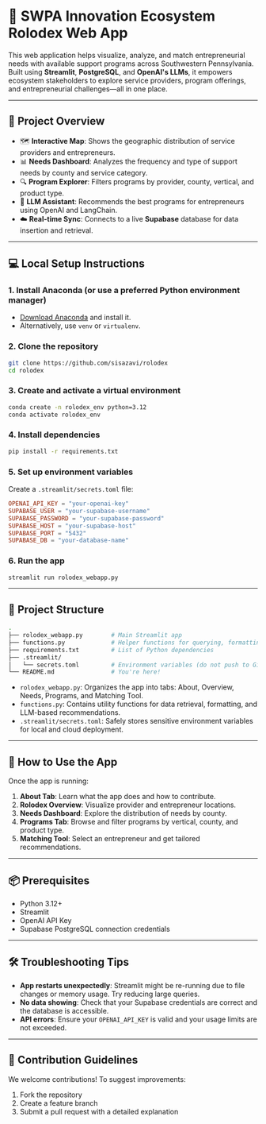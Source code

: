 
# 🌱 SWPA Innovation Ecosystem Rolodex Web App

This web application helps visualize, analyze, and match entrepreneurial needs with available support programs across Southwestern Pennsylvania. Built using **Streamlit**, **PostgreSQL**, and **OpenAI's LLMs**, it empowers ecosystem stakeholders to explore service providers, program offerings, and entrepreneurial challenges—all in one place.

---

## 📌 Project Overview

* 🗺 **Interactive Map**: Shows the geographic distribution of service providers and entrepreneurs.
* 📊 **Needs Dashboard**: Analyzes the frequency and type of support needs by county and service category.
* 🔍 **Program Explorer**: Filters programs by provider, county, vertical, and product type.
* 🤖 **LLM Assistant**: Recommends the best programs for entrepreneurs using OpenAI and LangChain.
* ☁️ **Real-time Sync**: Connects to a live **Supabase** database for data insertion and retrieval.

---

## 💻 Local Setup Instructions

### 1. Install Anaconda (or use a preferred Python environment manager)

* [Download Anaconda](https://www.anaconda.com/products/distribution) and install it.
* Alternatively, use `venv` or `virtualenv`.

### 2. Clone the repository

```bash
git clone https://github.com/sisazavi/rolodex
cd rolodex
```

### 3. Create and activate a virtual environment

```bash
conda create -n rolodex_env python=3.12
conda activate rolodex_env
```

### 4. Install dependencies

```bash
pip install -r requirements.txt
```

### 5. Set up environment variables

Create a `.streamlit/secrets.toml` file:

```toml
OPENAI_API_KEY = "your-openai-key"
SUPABASE_USER = "your-supabase-username"
SUPABASE_PASSWORD = "your-supabase-password"
SUPABASE_HOST = "your-supabase-host"
SUPABASE_PORT = "5432"
SUPABASE_DB = "your-database-name"
```

### 6. Run the app

```bash
streamlit run rolodex_webapp.py
```

---

## 📁 Project Structure

```bash
.
├── rolodex_webapp.py        # Main Streamlit app
├── functions.py             # Helper functions for querying, formatting, and matching
├── requirements.txt         # List of Python dependencies
├── .streamlit/
│   └── secrets.toml         # Environment variables (do not push to GitHub)
└── README.md                # You're here!
```

* `rolodex_webapp.py`: Organizes the app into tabs: About, Overview, Needs, Programs, and Matching Tool.
* `functions.py`: Contains utility functions for data retrieval, formatting, and LLM-based recommendations.
* `.streamlit/secrets.toml`: Safely stores sensitive environment variables for local and cloud deployment.

---

## 🚀 How to Use the App

Once the app is running:

1. **About Tab**: Learn what the app does and how to contribute.
2. **Rolodex Overview**: Visualize provider and entrepreneur locations.
3. **Needs Dashboard**: Explore the distribution of needs by county.
4. **Programs Tab**: Browse and filter programs by vertical, county, and product type.
5. **Matching Tool**: Select an entrepreneur and get tailored recommendations.

---

## 📦 Prerequisites

* Python 3.12+
* Streamlit
* OpenAI API Key
* Supabase PostgreSQL connection credentials

---

## 🛠 Troubleshooting Tips

* **App restarts unexpectedly**: Streamlit might be re-running due to file changes or memory usage. Try reducing large queries.
* **No data showing**: Check that your Supabase credentials are correct and the database is accessible.
* **API errors**: Ensure your `OPENAI_API_KEY` is valid and your usage limits are not exceeded.

---

## 🤝 Contribution Guidelines

We welcome contributions! To suggest improvements:

1. Fork the repository
2. Create a feature branch
3. Submit a pull request with a detailed explanation